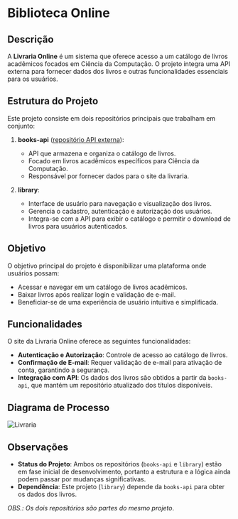# Biblioteca Online

## Descrição
A **Livraria Online** é um sistema que oferece acesso a um catálogo de livros acadêmicos focados em Ciência da Computação. O projeto integra uma API externa para fornecer dados dos livros e outras funcionalidades essenciais para os usuários.

## Estrutura do Projeto
Este projeto consiste em dois repositórios principais que trabalham em conjunto:

1. **books-api** ([repositório API externa](https://github.com/vicct0r/books-api-service)):
   - API que armazena e organiza o catálogo de livros.
   - Focado em livros acadêmicos específicos para Ciência da Computação.
   - Responsável por fornecer dados para o site da livraria.

2. **library**:
   - Interface de usuário para navegação e visualização dos livros.
   - Gerencia o cadastro, autenticação e autorização dos usuários.
   - Integra-se com a API para exibir o catálogo e permitir o download de livros para usuários autenticados.

## Objetivo
O objetivo principal do projeto é disponibilizar uma plataforma onde usuários possam:
- Acessar e navegar em um catálogo de livros acadêmicos.
- Baixar livros após realizar login e validação de e-mail.
- Beneficiar-se de uma experiência de usuário intuitiva e simplificada.

## Funcionalidades
O site da Livraria Online oferece as seguintes funcionalidades:

- **Autenticação e Autorização**: Controle de acesso ao catálogo de livros.
- **Confirmação de E-mail**: Requer validação de e-mail para ativação de conta, garantindo a segurança.
- **Integração com API**: Os dados dos livros são obtidos a partir da `books-api`, que mantém um repositório atualizado dos títulos disponíveis.

## Diagrama de Processo
![Livraria](https://github.com/user-attachments/assets/2159e52b-35ef-457f-8e16-5dd13990068d)

## Observações
- **Status do Projeto**: Ambos os repositórios (`books-api` e `library`) estão em fase inicial de desenvolvimento, portanto a estrutura e a lógica ainda podem passar por mudanças significativas.
- **Dependência**: Este projeto (`library`) depende da `books-api` para obter os dados dos livros. 

*OBS.: Os dois repositórios são partes do mesmo projeto*.
